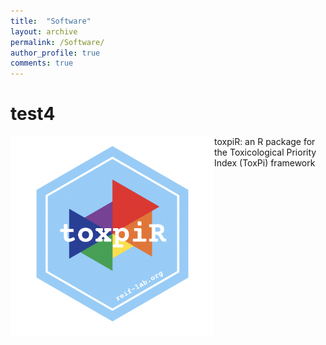 ```yaml
---
title:  "Software"
layout: archive
permalink: /Software/
author_profile: true
comments: true
---
```

# test4
<img align="left" src="assets/images/toxpiR_logo.jpg" style="display: block; margin: auto;" />
toxpiR: an R package for the Toxicological Priority Index (ToxPi) framework